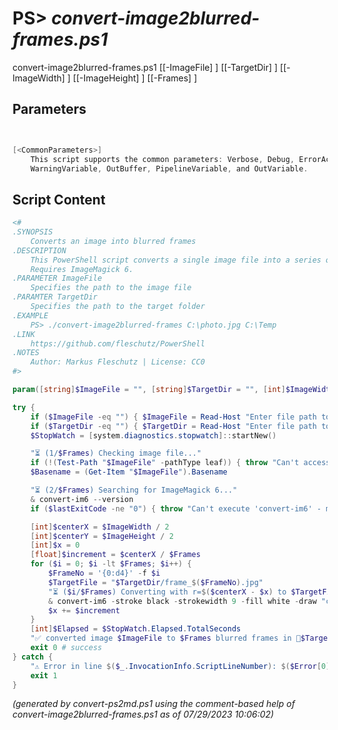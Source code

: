 PS> *convert-image2blurred-frames.ps1*
====================

convert-image2blurred-frames.ps1 [[-ImageFile] <string>] [[-TargetDir] <string>] [[-ImageWidth] <int>] [[-ImageHeight] <int>] [[-Frames] <int>]


Parameters
----------
```powershell


[<CommonParameters>]
    This script supports the common parameters: Verbose, Debug, ErrorAction, ErrorVariable, WarningAction, 
    WarningVariable, OutBuffer, PipelineVariable, and OutVariable.
```

Script Content
--------------
```powershell
<#
.SYNOPSIS
	Converts an image into blurred frames
.DESCRIPTION
	This PowerShell script converts a single image file into a series of blurred frames in a target dir.
	Requires ImageMagick 6.
.PARAMETER ImageFile
	Specifies the path to the image file
.PARAMTER TargetDir
	Specifies the path to the target folder
.EXAMPLE
	PS> ./convert-image2blurred-frames C:\photo.jpg C:\Temp
.LINK
	https://github.com/fleschutz/PowerShell
.NOTES
	Author: Markus Fleschutz | License: CC0
#>

param([string]$ImageFile = "", [string]$TargetDir = "", [int]$ImageWidth = 1920, [int]$ImageHeight = 1393, [int]$Frames = 600)

try {
	if ($ImageFile -eq "") { $ImageFile = Read-Host "Enter file path to image file" }
	if ($TargetDir -eq "") { $TargetDir = Read-Host "Enter file path to target directory" }
	$StopWatch = [system.diagnostics.stopwatch]::startNew()

	"⏳ (1/$Frames) Checking image file..."
	if (!(Test-Path "$ImageFile" -pathType leaf)) { throw "Can't access image file: $ImageFile" }
	$Basename = (Get-Item "$ImageFile").Basename

	"⏳ (2/$Frames) Searching for ImageMagick 6..."
	& convert-im6 --version
	if ($lastExitCode -ne "0") { throw "Can't execute 'convert-im6' - make sure ImageMagick 6 is installed and available" }

	[int]$centerX = $ImageWidth / 2 
	[int]$centerY = $ImageHeight / 2
	[int]$x = 0
	[float]$increment = $centerX / $Frames
	for ($i = 0; $i -lt $Frames; $i++) {
		$FrameNo = '{0:d4}' -f $i
		$TargetFile = "$TargetDir/frame_$($FrameNo).jpg"
		"⏳ ($i/$Frames) Converting with r=$($centerX - $x) to $TargetFile..."
		& convert-im6 -stroke black -strokewidth 9 -fill white -draw "circle $centerX,$centerY $x,$centerY" "$ImageFile" "$TargetFile"
		$x += $increment
	}
	[int]$Elapsed = $StopWatch.Elapsed.TotalSeconds
	"✅ converted image $ImageFile to $Frames blurred frames in 📂$TargetDir in $Elapsed sec."
	exit 0 # success
} catch {
	"⚠️ Error in line $($_.InvocationInfo.ScriptLineNumber): $($Error[0])"
	exit 1
}
```

*(generated by convert-ps2md.ps1 using the comment-based help of convert-image2blurred-frames.ps1 as of 07/29/2023 10:06:02)*
